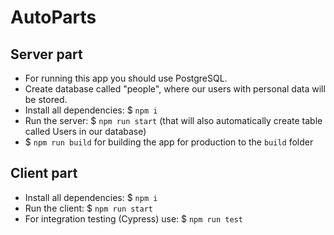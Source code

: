 # AutoParts

## Server part

- For running this app you should use PostgreSQL.
- Create database called "people", where our users with personal data will be stored.
- Install all dependencies: $ `npm i`
- Run the server: $ `npm run start` (that will also automatically create table called Users in our database)
- $ `npm run build` for building the app for production to the `build` folder

## Client part

- Install all dependencies: $ `npm i`
- Run the client: $ `npm run start`
- For integration testing (Cypress) use: $ `npm run test`
